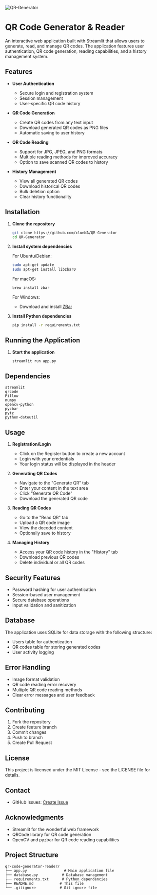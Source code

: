 ![QR-Generator](https://socialify.git.ci/clueNA/QR-Generator/image?font=Source+Code+Pro&language=1&name=1&owner=1&pattern=Transparent&stargazers=1&theme=Dark)

# QR Code Generator & Reader

An interactive web application built with Streamlit that allows users to generate, read, and manage QR codes. The application features user authentication, QR code generation, reading capabilities, and a history management system.

## Features

- **User Authentication**
  - Secure login and registration system
  - Session management
  - User-specific QR code history

- **QR Code Generation**
  - Create QR codes from any text input
  - Download generated QR codes as PNG files
  - Automatic saving to user history

- **QR Code Reading**
  - Support for JPG, JPEG, and PNG formats
  - Multiple reading methods for improved accuracy
  - Option to save scanned QR codes to history

- **History Management**
  - View all generated QR codes
  - Download historical QR codes
  - Bulk deletion option
  - Clear history functionality

## Installation

1. **Clone the repository**
   ```bash
   git clone https://github.com/clueNA/QR-Generator
   cd QR-Generator
   ```

2. **Install system dependencies**

   For Ubuntu/Debian:
   ```bash
   sudo apt-get update
   sudo apt-get install libzbar0
   ```

   For macOS:
   ```bash
   brew install zbar
   ```

   For Windows:
   - Download and install [ZBar](https://sourceforge.net/projects/zbar/files/zbar/0.10/)

3. **Install Python dependencies**
   ```bash
   pip install -r requirements.txt
   ```

## Running the Application

1. **Start the application**
   ```bash
   streamlit run app.py
   ```


## Dependencies

```text
streamlit
qrcode
Pillow
numpy
opencv-python
pyzbar
pytz
python-dateutil
```

## Usage

1. **Registration/Login**
   - Click on the Register button to create a new account
   - Login with your credentials
   - Your login status will be displayed in the header

2. **Generating QR Codes**
   - Navigate to the "Generate QR" tab
   - Enter your content in the text area
   - Click "Generate QR Code"
   - Download the generated QR code

3. **Reading QR Codes**
   - Go to the "Read QR" tab
   - Upload a QR code image
   - View the decoded content
   - Optionally save to history

4. **Managing History**
   - Access your QR code history in the "History" tab
   - Download previous QR codes
   - Delete individual or all QR codes

## Security Features

- Password hashing for user authentication
- Session-based user management
- Secure database operations
- Input validation and sanitization

## Database

The application uses SQLite for data storage with the following structure:
- Users table for authentication
- QR codes table for storing generated codes
- User activity logging

## Error Handling

- Image format validation
- QR code reading error recovery
- Multiple QR code reading methods
- Clear error messages and user feedback

## Contributing

1. Fork the repository
2. Create feature branch
3. Commit changes
4. Push to branch
5. Create Pull Request

## License

This project is licensed under the MIT License - see the LICENSE file for details.

## Contact

- GitHub Issues: [Create Issue](https://github.com/clueNA/QR-Generator/issues)

## Acknowledgments

- Streamlit for the wonderful web framework
- QRCode library for QR code generation
- OpenCV and pyzbar for QR code reading capabilities


## Project Structure

```
qr-code-generator-reader/
├── app.py                 # Main application file
├── database.py           # Database management
├── requirements.txt      # Python dependencies
├── README.md            # This file
└── .gitignore           # Git ignore file
```
